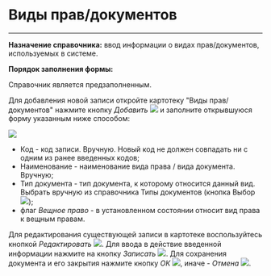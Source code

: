 ﻿#  Виды прав/документов
______

**Назначение справочника:** ввод информации о видах прав/документов, используемых в системе.

**Порядок заполнения формы:**

Справочник является предзаполненным.

Для добавления новой записи откройте картотеку "Виды прав/документов" нажмите кнопку *Добавить* ![](topic:Com.AddFiles.Buttons.Btn_Add.png) и заполните открывшуюся форму указанным ниже способом:

![](topic:.AddFiles.Screenshot_20052.jpg)

* Код - код записи. Вручную. Новый код не должен совпадать ни с одним из ранее введенных кодов;
* Наименование - наименование вида права / вида документа. Вручную;
* Тип документа - тип документа, к которому относится данный вид. Выбрать вручную из справочника Типы документов (кнопка Выбор ![](topic:Com.AddFiles.Btn_select.png));
* флаг *Вещное право* - в установленном состоянии относит вид права к вещным правам.

Для редактирования существующей записи в картотеке воспользуйтесь кнопкой *Редактировать* ![](topic:Com.AddFiles.Buttons.Btn_Edit.png).
Для ввода в действие введенной информации нажмите на кнопку *Записать* ![](topic:Com.AddFiles.Buttons.Btn_OK.png).
Для сохранения документа и его закрытия нажмите кнопку *ОК* ![](topic:Com.AddFiles.Buttons.Btn_Ok_grey.png), иначе - *Отмена* ![](topic:Com.AddFiles.Buttons.Btn_CloseCancel.png).



